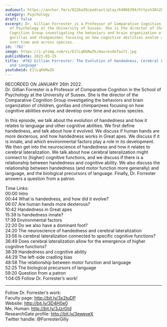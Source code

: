 ```yaml
---
audiourl: https://anchor.fm/s/822ba20/podcast/play/64066394/https%3A%2F%2Fd3ctxlq1ktw2nl.cloudfront.net%2Fstaging%2F2023-0-26%2F482b652e-1a25-1eb0-9a38-6772f9c6c7ee.m4a
category: Psychology
draft: false
excerpt: Dr. Gillian Forrester is a Professor of Comparative Cognition in the School
  of Psychology at the University of Sussex. She is the director of the Comparative
  Cognition Group investigating the behaviors and brain organization of children,
  gorillas and chimpanzees focusing on how cognitive abilities evolve and develop
  over time and across species.
id: '782'
image: https://i.ytimg.com/vi/E1lLqKbRwZk/maxresdefault.jpg
publishDate: 2023-05-15
title: '#782 Gillian Forrester: The Evolution of Handedness, Cerebral Lateralization,
  and Language'
youtubeid: E1lLqKbRwZk
---
```

<div class="timelinks">

RECORDED ON JANUARY 26th 2022.  
Dr. Gillian Forrester is a Professor of Comparative Cognition in the School of Psychology at the University of Sussex. She is the director of the Comparative Cognition Group investigating the behaviors and brain organization of children, gorillas and chimpanzees focusing on how cognitive abilities evolve and develop over time and across species.

In this episode, we talk about the evolution of handedness and how it relates to language and other cognitive abilities. We first define handedness, and talk about how it evolved. We discuss if human hands are more dexterous, and how handedness works in Great apes. We discuss if it is innate, and which environmental factors play a role in its development. We then get into the neuroscience of handedness and how it relates to cerebral lateralization. We talk about how cerebral lateralization might connect to (higher) cognitive functions, and we discuss if there is a relationship between handedness and cognitive ability. We also discuss the relationship between handedness (and motor function more generally) and language, and the biological precursors of language. Finally, Dr. Forrester answers a question from a patron.

Time Links:  
<time>00:00</time> Intro  
<time>00:44</time> What is handedness, and how did it evolve?  
<time>06:07</time> Are human hands more dexterous?  
<time>10:42</time> Handedness in Great apes  
<time>15:39</time> Is handedness innate?  
<time>17:39</time> Environmental factors  
<time>22:20</time> Do we also have a dominant foot?  
<time>24:20</time> The neuroscience of handedness and cerebral lateralization  
<time>33:56</time> Is cerebral lateralization connected to specific cognitive functions?  
<time>36:49</time> Does cerebral lateralization allow for the emergence of higher cognitive functions?  
<time>38:39</time> Handedness and cognitive ability  
<time>44:29</time> The left-side cradling bias  
<time>48:58</time> The relationship between motor function and language  
<time>52:25</time> The biological precursors of language  
<time>59:20</time> Question from a patron  
<time>1:04:05</time> Follow Dr. Forrester’s work!

---

Follow Dr. Forrester’s work:  
Faculty page: http://bit.ly/3x2tuDP  
Website: http://bit.ly/3D4H0e0  
Me, Human: http://bit.ly/3JzrGtd  
ResearchGate profile: http://bit.ly/3eweveX  
Twitter handle: @ForresterGilly
</div>

